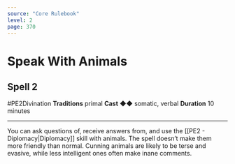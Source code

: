 ```yaml
---
source: "Core Rulebook"
level: 2
page: 370
---
```


# Speak With Animals
## Spell 2
#PE2Divination 
**Traditions** primal
**Cast** ◆◆ somatic, verbal
**Duration** 10 minutes

-----
You can ask questions of, receive answers from, and use the [[PE2 - Diplomacy|Diplomacy]] skill with animals. The spell doesn’t make them more friendly than normal. Cunning animals are likely to be terse and evasive, while less intelligent ones often make inane comments.